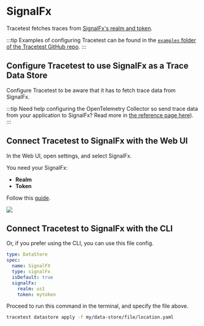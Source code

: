 # SignalFx

Tracetest fetches traces from [SignalFx's realm and token](https://docs.splunk.com/Observability/references/organizations.html).

:::tip
Examples of configuring Tracetest can be found in the [`examples` folder of the Tracetest GitHub repo](https://github.com/kubeshop/tracetest/tree/main/examples). 
:::

## Configure Tracetest to use SignalFx as a Trace Data Store

Configure Tracetest to be aware that it has to fetch trace data from SignalFx. 

:::tip
Need help configuring the OpenTelemetry Collector so send trace data from your application to SignalFx? Read more in [the reference page here](../opentelemetry-collector-configuration-file-reference)). 
:::

## Connect Tracetest to SignalFx with the Web UI

In the Web UI, open settings, and select SignalFx.

You need your SignalFx:

- **Realm**
- **Token**

Follow this [guide](https://docs.splunk.com/Observability/references/organizations.html).

![](https://res.cloudinary.com/djwdcmwdz/image/upload/v1674644337/Blogposts/Docs/screely-1674644332529_cks0lw.png)


## Connect Tracetest to SignalFx with the CLI

Or, if you prefer using the CLI, you can use this file config.

```yaml
type: DataStore
spec:
  name: SignalFX
  type: signalFx
  isDefault: true
  signalFx:
    realm: us1
    token: mytoken
```

Proceed to run this command in the terminal, and specify the file above.

```bash
tracetest datastore apply -f my/data-store/file/location.yaml
```
